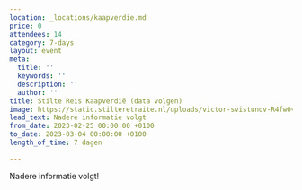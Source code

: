 ```yaml
---
location: _locations/kaapverdie.md
price: 0
attendees: 14
category: 7-days
layout: event
meta:
  title: ''
  keywords: ''
  description: ''
  author: ''
title: Stilte Reis Kaapverdië (data volgen)
image: https://static.stilteretraite.nl/uploads/victor-svistunov-R4fw0vlJd-A-unsplash.jpg
lead_text: Nadere informatie volgt
from_date: 2023-02-25 00:00:00 +0100
to_date: 2023-03-04 00:00:00 +0100
length_of_time: 7 dagen

---
```

Nadere informatie volgt!